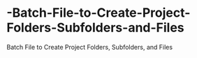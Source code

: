 # -Batch-File-to-Create-Project-Folders-Subfolders-and-Files
 Batch File to Create Project Folders, Subfolders, and Files 
